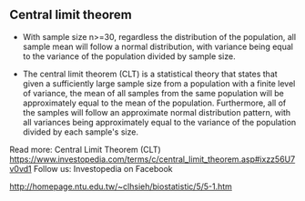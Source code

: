 ## Central limit theorem

*	With sample size n>=30, regardless the distribution of the population, all sample mean will follow a normal distribution, with variance being equal to the variance of the population divided by sample size.

*	The central limit theorem (CLT) is a statistical theory that states that given a sufficiently large sample size from a population with a finite level of variance, the mean of all samples from the same population will be approximately equal to the mean of the population. Furthermore, all of the samples will follow an approximate normal distribution pattern, with all variances being approximately equal to the variance of the population divided by each sample's size.

Read more: Central Limit Theorem (CLT) https://www.investopedia.com/terms/c/central_limit_theorem.asp#ixzz56U7v0vd1
Follow us: Investopedia on Facebook

http://homepage.ntu.edu.tw/~clhsieh/biostatistic/5/5-1.htm
